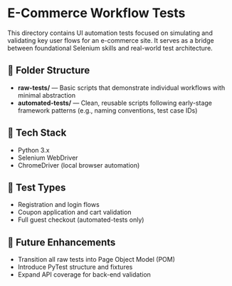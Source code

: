 # E-Commerce Workflow Tests

This directory contains UI automation tests focused on simulating and validating key user flows for an e-commerce site. It serves as a bridge between foundational Selenium skills and real-world test architecture.

## 📂 Folder Structure

- **raw-tests/** — Basic scripts that demonstrate individual workflows with minimal abstraction
- **automated-tests/** — Clean, reusable scripts following early-stage framework patterns (e.g., naming conventions, test case IDs)

## 🧪 Tech Stack

- Python 3.x
- Selenium WebDriver
- ChromeDriver (local browser automation)

## 🧭 Test Types

- Registration and login flows
- Coupon application and cart validation
- Full guest checkout (automated-tests only)

## 🚧 Future Enhancements

- Transition all raw tests into Page Object Model (POM)
- Introduce PyTest structure and fixtures
- Expand API coverage for back-end validation
